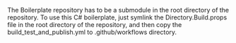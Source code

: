 The Boilerplate repository has to be a submodule in the root directory of the repository.
To use this C# boilerplate, just symlink the Directory.Build.props file in the root directory
of the repository, and then copy the build_test_and_publish.yml to .github/workflows directory.
